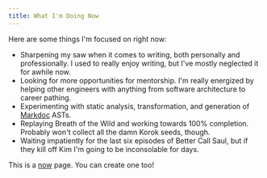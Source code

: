 ```yaml
---
title: What I'm Doing Now
---
```


Here are some things I'm focused on right now:

- Sharpening my saw when it comes to writing, both personally and professionally. I used to really enjoy writing, but I've mostly neglected it for awhile now.
- Looking for more opportunities for mentorship. I'm really energized by helping other engineers with anything from software architecture to career pathing.
- Experimenting with static analysis, transformation, and generation of [Markdoc](https://markdoc.io) ASTs.
- Replaying Breath of the Wild and working towards 100% completion. Probably won't collect all the damn Korok seeds, though.
- Waiting impatiently for the last six episodes of Better Call Saul, but if they kill off Kim I'm going to be inconsolable for days.

This is a [now](https://nownownow.com/about) page. You can create one too!
